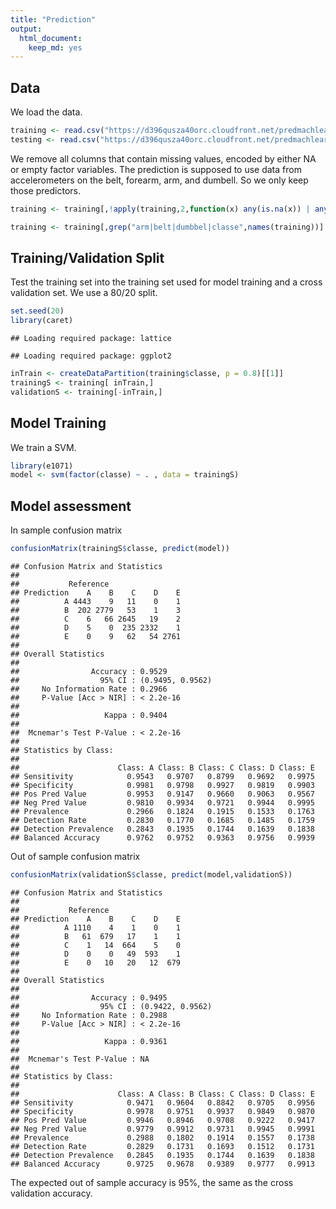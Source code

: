 ```yaml
---
title: "Prediction"
output:
  html_document:
    keep_md: yes
---
```




## Data

We load the data.


```r
training <- read.csv("https://d396qusza40orc.cloudfront.net/predmachlearn/pml-training.csv")
testing <- read.csv("https://d396qusza40orc.cloudfront.net/predmachlearn/pml-testing.csv")
```

We remove all columns that contain missing values, encoded by either NA or empty factor variables.
The prediction is supposed to use data from accelerometers on the belt, forearm, arm, and dumbell. So we only keep those predictors.

```r
training <- training[,!apply(training,2,function(x) any(is.na(x)) | any(as.character(x) == ""))]

training <- training[,grep("arm|belt|dumbbel|classe",names(training))]
```

## Training/Validation Split

Test the training set into the training set used for model training and a cross validation set. We use a 80/20 split.

```r
set.seed(20)
library(caret)
```

```
## Loading required package: lattice
```

```
## Loading required package: ggplot2
```

```r
inTrain <- createDataPartition(training$classe, p = 0.8)[[1]]
trainingS <- training[ inTrain,]
validationS <- training[-inTrain,]
```

## Model Training

We train a SVM.

```r
library(e1071)
model <- svm(factor(classe) ~ . , data = trainingS)
```

## Model assessment

In sample confusion matrix

```r
confusionMatrix(trainingS$classe, predict(model))
```

```
## Confusion Matrix and Statistics
## 
##           Reference
## Prediction    A    B    C    D    E
##          A 4443    9   11    0    1
##          B  202 2779   53    1    3
##          C    6   66 2645   19    2
##          D    5    0  235 2332    1
##          E    0    9   62   54 2761
## 
## Overall Statistics
##                                           
##                Accuracy : 0.9529          
##                  95% CI : (0.9495, 0.9562)
##     No Information Rate : 0.2966          
##     P-Value [Acc > NIR] : < 2.2e-16       
##                                           
##                   Kappa : 0.9404          
##                                           
##  Mcnemar's Test P-Value : < 2.2e-16       
## 
## Statistics by Class:
## 
##                      Class: A Class: B Class: C Class: D Class: E
## Sensitivity            0.9543   0.9707   0.8799   0.9692   0.9975
## Specificity            0.9981   0.9798   0.9927   0.9819   0.9903
## Pos Pred Value         0.9953   0.9147   0.9660   0.9063   0.9567
## Neg Pred Value         0.9810   0.9934   0.9721   0.9944   0.9995
## Prevalence             0.2966   0.1824   0.1915   0.1533   0.1763
## Detection Rate         0.2830   0.1770   0.1685   0.1485   0.1759
## Detection Prevalence   0.2843   0.1935   0.1744   0.1639   0.1838
## Balanced Accuracy      0.9762   0.9752   0.9363   0.9756   0.9939
```

Out of sample confusion matrix

```r
confusionMatrix(validationS$classe, predict(model,validationS))
```

```
## Confusion Matrix and Statistics
## 
##           Reference
## Prediction    A    B    C    D    E
##          A 1110    4    1    0    1
##          B   61  679   17    1    1
##          C    1   14  664    5    0
##          D    0    0   49  593    1
##          E    0   10   20   12  679
## 
## Overall Statistics
##                                           
##                Accuracy : 0.9495          
##                  95% CI : (0.9422, 0.9562)
##     No Information Rate : 0.2988          
##     P-Value [Acc > NIR] : < 2.2e-16       
##                                           
##                   Kappa : 0.9361          
##                                           
##  Mcnemar's Test P-Value : NA              
## 
## Statistics by Class:
## 
##                      Class: A Class: B Class: C Class: D Class: E
## Sensitivity            0.9471   0.9604   0.8842   0.9705   0.9956
## Specificity            0.9978   0.9751   0.9937   0.9849   0.9870
## Pos Pred Value         0.9946   0.8946   0.9708   0.9222   0.9417
## Neg Pred Value         0.9779   0.9912   0.9731   0.9945   0.9991
## Prevalence             0.2988   0.1802   0.1914   0.1557   0.1738
## Detection Rate         0.2829   0.1731   0.1693   0.1512   0.1731
## Detection Prevalence   0.2845   0.1935   0.1744   0.1639   0.1838
## Balanced Accuracy      0.9725   0.9678   0.9389   0.9777   0.9913
```

The expected out of sample accuracy is 95%, the same as the cross validation accuracy.


